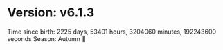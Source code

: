 # Version: v6.1.3
Time since birth: 2225 days, 53401 hours, 3204060 minutes, 192243600 seconds
Season: Autumn 🍁
